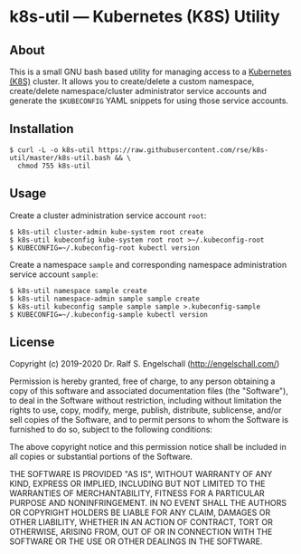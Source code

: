 
k8s-util &mdash; Kubernetes (K8S) Utility
=========================================

About
-----

This is a small GNU bash based utility for managing access to a
[Kubernetes (K8S)](https//kubernetes.io) cluster. It allows you to
create/delete a custom namespace, create/delete namespace/cluster
administrator service accounts and generate the `$KUBECONFIG` YAML
snippets for using those service accounts.

Installation
------------

```
$ curl -L -o k8s-util https://raw.githubusercontent.com/rse/k8s-util/master/k8s-util.bash && \
  chmod 755 k8s-util
```

Usage
-----

Create a cluster administration service account `root`:

```
$ k8s-util cluster-admin kube-system root create
$ k8s-util kubeconfig kube-system root root >~/.kubeconfig-root
$ KUBECONFIG=~/.kubeconfig-root kubectl version
```

Create a namespace `sample` and corresponding namespace administration service account `sample`:

```
$ k8s-util namespace sample create
$ k8s-util namespace-admin sample sample create
$ k8s-util kubeconfig sample sample sample >.kubeconfig-sample
$ KUBECONFIG=~/.kubeconfig-sample kubectl version
```

License
-------

Copyright (c) 2019-2020 Dr. Ralf S. Engelschall (http://engelschall.com/)

Permission is hereby granted, free of charge, to any person obtaining
a copy of this software and associated documentation files (the
"Software"), to deal in the Software without restriction, including
without limitation the rights to use, copy, modify, merge, publish,
distribute, sublicense, and/or sell copies of the Software, and to
permit persons to whom the Software is furnished to do so, subject to
the following conditions:

The above copyright notice and this permission notice shall be included
in all copies or substantial portions of the Software.

THE SOFTWARE IS PROVIDED "AS IS", WITHOUT WARRANTY OF ANY KIND,
EXPRESS OR IMPLIED, INCLUDING BUT NOT LIMITED TO THE WARRANTIES OF
MERCHANTABILITY, FITNESS FOR A PARTICULAR PURPOSE AND NONINFRINGEMENT.
IN NO EVENT SHALL THE AUTHORS OR COPYRIGHT HOLDERS BE LIABLE FOR ANY
CLAIM, DAMAGES OR OTHER LIABILITY, WHETHER IN AN ACTION OF CONTRACT,
TORT OR OTHERWISE, ARISING FROM, OUT OF OR IN CONNECTION WITH THE
SOFTWARE OR THE USE OR OTHER DEALINGS IN THE SOFTWARE.
